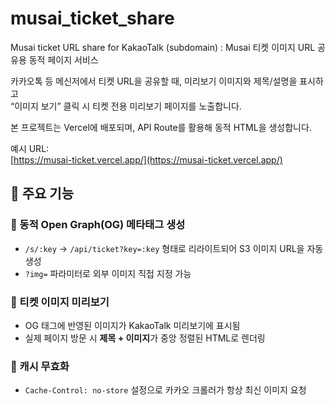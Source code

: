 # musai_ticket_share
Musai ticket URL share for KakaoTalk (subdomain) : Musai 티켓 이미지 URL 공유용 동적 페이지 서비스

카카오톡 등 메신저에서 티켓 URL을 공유할 때, 미리보기 이미지와 제목/설명을 표시하고  
“이미지 보기” 클릭 시 티켓 전용 미리보기 페이지를 노출합니다.

본 프로젝트는 Vercel에 배포되며, API Route를 활용해 동적 HTML을 생성합니다.  

예시 URL:  
[https://musai-ticket.vercel.app/](https://musai-ticket.vercel.app/)



## 📌 주요 기능

### 🔹 동적 Open Graph(OG) 메타태그 생성
- `/s/:key` → `/api/ticket?key=:key` 형태로 리라이트되어 S3 이미지 URL을 자동 생성
- `?img=` 파라미터로 외부 이미지 직접 지정 가능

### 🔹 티켓 이미지 미리보기
- OG 태그에 반영된 이미지가 KakaoTalk 미리보기에 표시됨
- 실제 페이지 방문 시 **제목 + 이미지**가 중앙 정렬된 HTML로 렌더링

### 🔹 캐시 무효화
- `Cache-Control: no-store` 설정으로 카카오 크롤러가 항상 최신 이미지 요청
